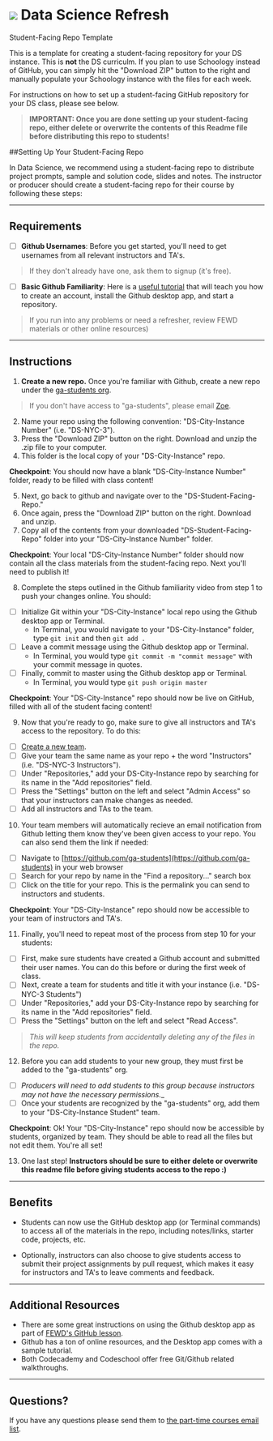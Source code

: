 # ![](https://ga-dash.s3.amazonaws.com/production/assets/logo-9f88ae6c9c3871690e33280fcf557f33.png) Data Science Refresh
Student-Facing Repo Template

This is a template for creating a student-facing repository for your DS instance. This is __not__ the DS curriculm.  If you plan to use Schoology instead of GitHub, you can simply hit the "Download ZIP" button to the right and manually populate your Schoology instance with the files for each week.

For instructions on how to set up a student-facing GitHub repository for your DS class, please see below.

> __IMPORTANT: Once you are done setting up your student-facing repo, either delete or overwrite the contents of this Readme file before distributing this repo to students!__

##Setting Up Your Student-Facing Repo

In Data Science, we recommend using a student-facing repo to distribute project prompts, sample and solution code, slides and notes. The instructor or producer should create a student-facing repo for their course by following these steps:

***

## Requirements
* [ ] **Github Usernames**: Before you get started, you'll need to get usernames from all relevant instructors and TA's.
> If they don't already have one, ask them to signup (it's free). 

* [ ] **Basic Github Familiarity**: Here is a [useful tutorial](https://generalassembly.wistia.com/medias/jkrycndgrs) that will teach you how to create an account, install the Github desktop app, and start a repository.
> If you run into any problems or need a refresher, review FEWD materials or other online resources)

***

## Instructions

1) **Create a new repo.** Once you're familiar with Github, create a new repo under the [ga-students org](https://github.com/ga-students).
 > If you don't have access to "ga-students", please email [Zoe](mailto:zoes@generalassemb.ly).

2) Name your repo using the following convention: "DS-City-Instance Number" (i.e. "DS-NYC-3"). 
3) Press the "Download ZIP" button on the right. Download and unzip the .zip file to your computer. 
4) This folder is the local copy of your "DS-City-Instance" repo.

 **Checkpoint**: You should now have a blank "DS-City-Instance Number" folder, ready to be filled with class content!

5) Next, go back to github and navigate over to the "DS-Student-Facing-Repo."
6) Once again, press the "Download ZIP" button on the right. Download and unzip.
7) Copy all of the contents from your downloaded "DS-Student-Facing-Repo" folder into your "DS-City-Instance Number" folder.

 **Checkpoint**: Your local "DS-City-Instance Number" folder should now contain all the class materials from the student-facing repo. Next you'll need to publish it!

8) Complete the steps outlined in the Github familiarity video from step 1 to push your changes online. You should:
 * [ ] Initialize Git within your "DS-City-Instance" local repo using the Github desktop app or Terminal.
   * In Terminal, you would navigate to your "DS-City-Instance" folder, type `git init` and then `git add .`
 * [ ] Leave a commit message using the Github desktop app or Terminal.
   * In Terminal, you would type `git commit -m "commit message"` with your commit message in quotes.
 * [ ] Finally, commit to master using the Github desktop app or Terminal.
   * In Terminal, you would type `git push origin master`  

 **Checkpoint**: Your "DS-City-Instance" repo should now be live on GitHub, filled with all of the student facing content!

9) Now that you're ready to go, make sure to give all instructors and TA's access to the repository. To do this: 
 * [ ] [Create a new team](https://github.com/orgs/ga-students/teams).
 * [ ] Give your team the same name as your repo + the word "Instructors" (i.e. "DS-NYC-3 Instructors"). 
 * [ ] Under "Repositories," add your DS-City-Instance repo by searching for its name in the "Add repositories" field.
 * [ ] Press the "Settings" button on the left and select "Admin Access" so that your instructors can make changes as needed.
 * [ ] Add all instructors and TAs to the team.

10) Your team members will automatically recieve an email notification from Github letting them know they've been given access to your repo. You can also send them the link if needed:
 * [ ] Navigate to [https://github.com/ga-students](https://github.com/ga-students) in your web browser
 * [ ] Search for your repo by name in the "Find a repository..." search box
 * [ ] Click on the title for your repo. This is the permalink you can send to instructors and students. 

 **Checkpoint**: Your "DS-City-Instance" repo should now be accessible to your team of instructors and TA's. 

11) Finally, you'll need to repeat most of the process from step 10 for your students:
 * [ ] First, make sure students have created a Github account and submitted their user names. You can do this before or during the first week of class.
 * [ ] Next, create a team for students and title it with your instance (i.e. "DS-NYC-3 Students")
 * [ ] Under "Repositories," add your DS-City-Instance repo by searching for its name in the "Add repositories" field.
 * [ ] Press the "Settings" button on the left and select "Read Access". 
 > _This will keep students from accidentally deleting any of the files in the repo._

12) Before you can add students to your new group, they must first be added to the "ga-students" org.
 * [ ] _Producers will need to add students to this group because instructors may not have the necessary permissions.__ 
 * [ ] Once your students are recognized by the "ga-students" org, add them to your "DS-City-Instance Student" team.

 **Checkpoint**: Ok! Your "DS-City-Instance" repo should now be accessible by students, organized by team. They should be able to read all the files but not edit them. You're all set!

13) One last step! __Instructors should be sure to either delete or overwrite this readme file before giving students access to the repo :)__ 

***

## Benefits
- Students can now use the GitHub desktop app (or Terminal commands) to access all of the materials in the repo, including notes/links, starter code, projects, etc.

- Optionally, instructors can also choose to give students access to submit their project assignments by pull request, which makes it easy for instructors and TA's to leave comments and feedback. 

***

## Additional Resources
- There are some great instructions on using the Github desktop app as part of [FEWD's GitHub lesson](https://github.com/generalassembly-studio/FEWD_Curriculum/tree/master/Week_00_GitHub). 
- Github has a ton of online resources, and the Desktop app comes with a sample tutorial.
- Both Codecademy and Codeschool offer free Git/Github related walkthroughs.

***

## Questions?
If you have any questions please send them to [the part-time courses email list](mailto:askpart-time@generalassemb.ly).


